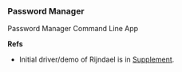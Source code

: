 ### Password Manager
Password Manager Command Line App

**Refs**  
- Initial driver/demo of Rijndael is in [Supplement](https://github.com/atiq-cs/PasswordManager/blob/dev/Supplement.md).